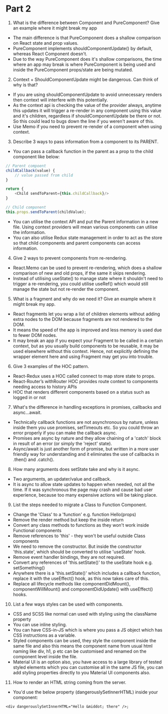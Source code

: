 # Part 2 


1. What is the difference between Component and PureComponent? Give an example where it might break my app

- The main difference is that PureComponent does a shallow comparison on React state and prop values.
- PureComponent implements shouldComponentUpdate() by default, whereas React Component doesn't.
- Due to the way PureComponent does it's shallow comparisons, the time where an app may break is where PureComponent is being used and inside the PureComponent props/state are being mutated. 

2. Context + ShouldComponentUpdate might be dangerous. Can think of why is that?

- If you are using shouldComponentUpdate to avoid unnecessary renders then context will interfere with this potentially.
- As the context api is checking the value of the provider always, anytime this updates it will trigger a re-render in any component using this value and it's children, regardless if shouldComponentUpdate be there or not. So this could lead to bugs down the line if you weren't aware of this.
- Use Memo if you need to prevent re-render of a component when using context.

3. Describe 3 ways to pass information from a component to its PARENT.

- You can pass a callback function in the parent as a prop to the child component like below:

```javascript
// Parent compoent
childCallback(value) {
    // value passed from child
}

return {
    <Child sendToParent={this.childCallback}/>
}

// Child component
this.props.sendToParent(childValue);
```

- You can utilise the context API and put the Parent information in a new file. Using context providers will mean various components can utilise the information.
- You can also utilise Redux state management in order to act as the store so that child components and parent components can access information.

4. Give 2 ways to prevent components from re-rendering.

- React.Memo can be used to prevent re-rendering, which does a shallow comparison of new and old props, if the same it skips rendering.
- Instead of utilising useState() to manage state where it shouldn't need to trigger a re-rendering, you could utilise useRef() which would still manage the state but not re-render the component.

5. What is a fragment and why do we need it? Give an example where it might break my app.

- React fragments let you wrap a list of children elements without adding extra nodes to the DOM because fragments are not rendered to the DOM.
- It means the speed of the app is improved and less memory is used due to fewer DOM nodes.
- It may break an app if you expect your Fragment to be called in a certain context, but as you usually build components to be reusable, it may be used elsewhere without this context. Hence, not explicitly defining the wrapper element here and using Fragment may get you into trouble.

6. Give 3 examples of the HOC pattern.

-  React-Redux uses a HOC called connect to map store state to props.
- React-Router’s withRouter HOC provides route context to components needing access to history APIs
- HOC that renders different components based on a status such as logged in or not

7. What's the difference in handling exceptions in promises, callbacks and
async...await.

- Technically callback functions are not asynchronous by nature, unless inside them you use promises, setTimeouts etc. So you could throw an error properly if you can make the callback async.
- Promises are async by nature and they allow chaining of a 'catch' block in result of an error (or simply the 'reject' state).
- Async/await is just another form of promise, but written in a more user friendly way for understanding and it eliminates the use of callbacks in .then() and .catch().

8. How many arguments does setState take and why is it async.

- Two arguments, an updater/value and callback.
- It is async to allow state updates to happen when needed, not all the time. If it was synchronous the page may crash and cause bad user experience, because too many expensive actions will be taking place.

9. List the steps needed to migrate a Class to Function Component.

- Change the 'Class' to a 'function' e.g. function Hello(props)
- Remove the render method but keep the inside return
- Convert any class methods to functions as they won't work inside Functional components
- Remove references to 'this' - they won't be useful outside Class components
- We need to remove the constructor. But inside the constructor 'this.state', which should be converted to utilise 'useState' hook.
- Remove event handler bindings, they are not required.
- Convert any references of 'this.setState()' to the useState hook e.g. setSomething()
- Anywhere there is a 'this.setState()' which includes a callback function, replace it with the useEffect() hook, as this now takes care of this.
- Replace all lifecycle methods like componentDidMount(), componentWillMount() and componentDidUpdate() with useEffect() hooks.

10. List a few ways styles can be used with components.

- CSS and SCSS like normal can used with styling using the className property
- You can use inline styling.
- You can have CSS-in-JS which is where you pass a JS object which has CSS instructions as a variable.
- Styled components can be used, they style the component inside the same file and also this means the component name from usual html naming like div, h1, p etc can be customised and renamed on the component level inside the file. 
- Material UI is an option also, you have access to a large library of tested styled elements which you can customise all in the same JS file, you can add styling properties directly to you Material UI components also.

11. How to render an HTML string coming from the server.

- You'd use the below property (dangerouslySetInnerHTML) inside your component:

```
<div dangerouslySetInnerHTML="Hello &middot; there" />;
```